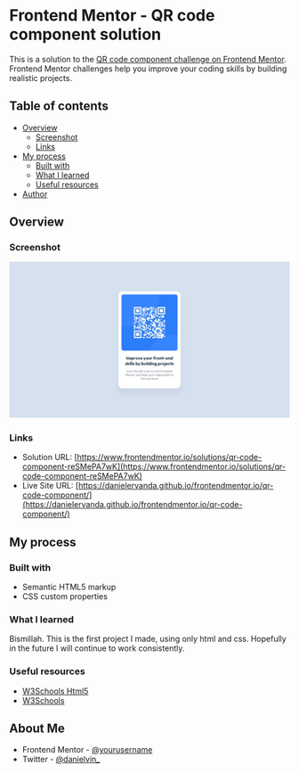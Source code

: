 # Frontend Mentor - QR code component solution

This is a solution to the [QR code component challenge on Frontend Mentor](https://www.frontendmentor.io/challenges/qr-code-component-iux_sIO_H). Frontend Mentor challenges help you improve your coding skills by building realistic projects.

## Table of contents

-   [Overview](#overview)
    -   [Screenshot](#screenshot)
    -   [Links](#links)
-   [My process](#my-process)
    -   [Built with](#built-with)
    -   [What I learned](#what-i-learned)
    -   [Useful resources](#useful-resources)
-   [Author](#author)

## Overview

### Screenshot

![](./design/desktop-design.jpg)

### Links

-   Solution URL: [https://www.frontendmentor.io/solutions/qr-code-component-reSMePA7wK](https://www.frontendmentor.io/solutions/qr-code-component-reSMePA7wK)
-   Live Site URL: [https://danielervanda.github.io/frontendmentor.io/qr-code-component/](https://danielervanda.github.io/frontendmentor.io/qr-code-component/)

## My process

### Built with

-   Semantic HTML5 markup
-   CSS custom properties

### What I learned

Bismillah. This is the first project I made, using only html and css. Hopefully in the future I will continue to work consistently.

### Useful resources

-   [W3Schools Html5](https://www.w3schools.com/html/)
-   [W3Schools](https://www.w3schools.com/css/)

## About Me

-   Frontend Mentor - [@yourusername](https://www.frontendmentor.io/profile/yourusername)
-   Twitter - [@danielvin\_](https://www.twitter.com/danielvin_)
